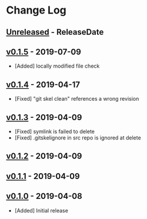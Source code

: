 # Change Log

## [Unreleased](https://github.com/dalance/procs/compare/v0.1.5...Unreleased) - ReleaseDate

## [v0.1.5](https://github.com/dalance/procs/compare/v0.1.4...v0.1.5) - 2019-07-09

* [Added] locally modified file check

## [v0.1.4](https://github.com/dalance/procs/compare/v0.1.3...v0.1.4) - 2019-04-17

* [Fixed] "git skel clean" references a wrong revision

## [v0.1.3](https://github.com/dalance/procs/compare/v0.1.2...v0.1.3) - 2019-04-09

* [Fixed] symlink is failed to delete
* [Fixed] .gitskelignore in src repo is ignored at delete

## [v0.1.2](https://github.com/dalance/procs/compare/v0.1.1...v0.1.2) - 2019-04-09

## [v0.1.1](https://github.com/dalance/git-skel/compare/v0.1.0...v0.1.1) - 2019-04-09

## [v0.1.0](https://github.com/dalance/git-skel/compare/...v0.1.0) - 2019-04-08

* [Added] Initial release
